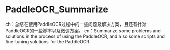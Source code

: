 # PaddleOCR_Summarize
ch：总结在使用PaddleOCR过程中的一些问题及解决方案，且还有针对PaddleOCR的一些脚本以及微调方案。 en：Summarize some problems and solutions in the process of using the PaddleOCR, and also some scripts and fine-tuning solutions for the PaddleOCR.
